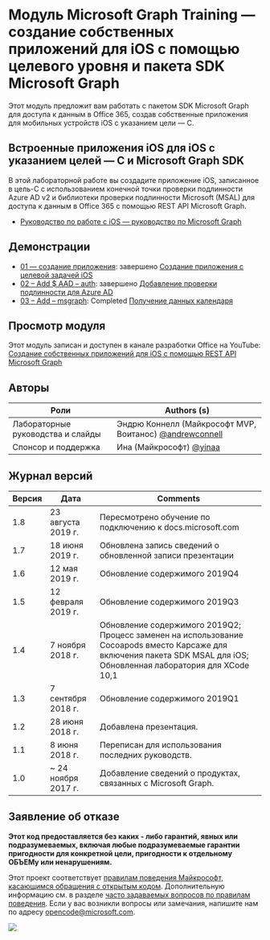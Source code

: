 # <a name="microsoft-graph-training-module---build-ios-native-apps-with-objective-c-and-the-microsoft-graph-sdk"></a>Модуль Microsoft Graph Training — создание собственных приложений для iOS с помощью целевого уровня и пакета SDK Microsoft Graph

Этот модуль предложит вам работать с пакетом SDK Microsoft Graph для доступа к данным в Office 365, создав собственные приложения для мобильных устройств iOS с указанием цели — C.

## <a name="lab---build-ios-native-apps-with-objective-c-and-the-microsoft-graph-sdk"></a>Встроенные приложения iOS для iOS с указанием целей — C и Microsoft Graph SDK

В этой лабораторной работе вы создадите приложение iOS, записанное в цель-C с использованием конечной точки проверки подлинности Azure AD v2 и библиотеки проверки подлинности Microsoft (MSAL) для доступа к данным в Office 365 с помощью REST API Microsoft Graph.

- [Руководство по работе с iOS — руководство по Microsoft Graph](https://docs.microsoft.com/graph/tutorials/ios-objectivec)

## <a name="demos"></a>Демонстрации

- [01 — создание приложения](demos/01-create-app): завершено [Создание приложения с целевой задачей iOS](https://docs.microsoft.com/graph/tutorials/ios-objectivec?tutorial-step=1)
- [02 – Add $ AAD – auth](demos/02-add-aad-auth): завершено [Добавление проверки подлинности для Azure AD](https://docs.microsoft.com/graph/tutorials/ios-objectivec?tutorial-step=3)
- [03 – Add – msgraph](demos/03-add-msgraph): Completed [Получение данных календаря](https://docs.microsoft.com/graph/tutorials/ios-objectivec?tutorial-step=4)

## <a name="watch-the-module"></a>Просмотр модуля

Этот модуль записан и доступен в канале разработки Office на YouTube: [Создание собственных приложений для iOS с помощью REST API Microsoft Graph](https://youtu.be/Gg8Qy1Dqyzw)

## <a name="contributors"></a>Авторы

|        Роли         |                                       Authors (s)                                       |
| -------------------- | ------------------------------------------------------------------------------------- |
| Лабораторные руководства и слайды | Эндрю Коннелл (Майкрософт MVP, Воитанос) [@andrewconnell](//github.com/andrewconnell) |
| Спонсор и поддержка    | Ина (Майкрософт) [@yinaa](//github.com/yinaa)                                  |

## <a name="version-history"></a>Журнал версий

| Версия |        Дата        |                                                               Comments                                                               |
| ------- | ------------------ | ------------------------------------------------------------------------------------------------------------------------------------ |
| 1.8     | 23 августа 2019 г.    | Пересмотрено обучение по подключению к docs.microsoft.com                                                                                |
| 1.7     | 18 июня 2019 г.      | Обновлена запись сведений о обновленной записи презентации                                                                                     |
| 1.6     | 12 мая 2019 г.       | Обновление содержимого 2019Q4                                                                                                               |
| 1.5     | 12 февраля 2019 г.  | Обновление содержимого 2019Q3                                                                                                               |
| 1.4     | 7 ноября 2018 г.   | Обновление содержимого 2019Q2; Процесс заменен на использование Cocoapods вместо Карсаже для включения пакета SDK MSAL для iOS; Обновленная лаборатория для XCode 10,1 |
| 1.3     | 7 сентября 2018 г.  | Обновление содержимого 2019Q1                                                                                                               |
| 1.2     | 28 июня 2018 г.      | Добавлена презентация.                                                                                                                    |
| 1.1     | 8 июня 2018 г.       | Переписан для использования последних руководств.                                                                                                    |
| 1.0     | ~ 24 ноября 2017 г. | Добавление сведений о продуктах, связанных с Microsoft Graph.                                                                                       |

## <a name="disclaimer"></a>Заявление об отказе

**Этот код предоставляется без каких _-_ либо гарантий, явных или подразумеваемых, включая любые подразумеваемые гарантии пригодности для конкретной цели, пригодности к отдельному ОБЪЕМу или ненарушениям.**

Этот проект соответствует [правилам поведения Майкрософт, касающимся обращения с открытым кодом](https://opensource.microsoft.com/codeofconduct/). Дополнительную информацию см. в разделе [часто задаваемых вопросов по правилам поведения](https://opensource.microsoft.com/codeofconduct/faq/). Если у вас возникли вопросы или замечания, напишите нам по адресу [opencode@microsoft.com](mailto:opencode@microsoft.com).

<img src="https://telemetry.sharepointpnp.com/msgraph-training-ios-objectivec" />
